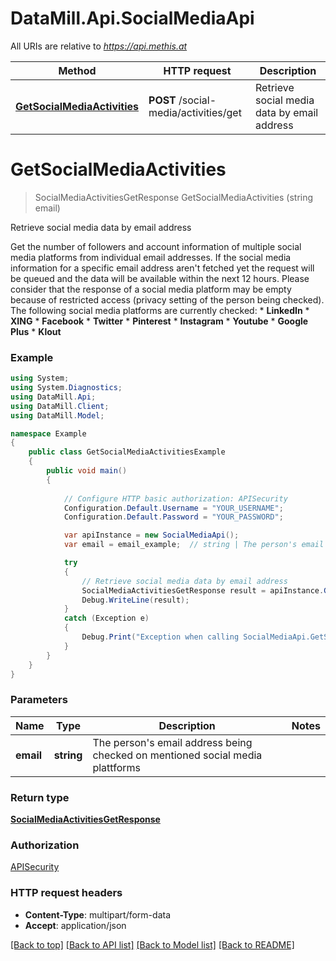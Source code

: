 # DataMill.Api.SocialMediaApi

All URIs are relative to *https://api.methis.at*

Method | HTTP request | Description
------------- | ------------- | -------------
[**GetSocialMediaActivities**](SocialMediaApi.md#getsocialmediaactivities) | **POST** /social-media/activities/get | Retrieve social media data by email address


<a name="getsocialmediaactivities"></a>
# **GetSocialMediaActivities**
> SocialMediaActivitiesGetResponse GetSocialMediaActivities (string email)

Retrieve social media data by email address

Get the number of followers and account information of multiple social media platforms from individual email addresses. If the social media information for a specific email address aren't fetched yet the request will be queued and the data will be available within the next 12 hours. Please consider that the response of a social media platform may be empty because of restricted access (privacy setting of the person being checked). The following social media platforms are currently checked:  * **LinkedIn**  * **XING**  * **Facebook**  * **Twitter**  * **Pinterest**  * **Instagram**  * **Youtube**  * **Google Plus**  * **Klout** 

### Example
```csharp
using System;
using System.Diagnostics;
using DataMill.Api;
using DataMill.Client;
using DataMill.Model;

namespace Example
{
    public class GetSocialMediaActivitiesExample
    {
        public void main()
        {
            
            // Configure HTTP basic authorization: APISecurity
            Configuration.Default.Username = "YOUR_USERNAME";
            Configuration.Default.Password = "YOUR_PASSWORD";

            var apiInstance = new SocialMediaApi();
            var email = email_example;  // string | The person's email address being checked on mentioned social media plattforms

            try
            {
                // Retrieve social media data by email address
                SocialMediaActivitiesGetResponse result = apiInstance.GetSocialMediaActivities(email);
                Debug.WriteLine(result);
            }
            catch (Exception e)
            {
                Debug.Print("Exception when calling SocialMediaApi.GetSocialMediaActivities: " + e.Message );
            }
        }
    }
}
```

### Parameters

Name | Type | Description  | Notes
------------- | ------------- | ------------- | -------------
 **email** | **string**| The person&#39;s email address being checked on mentioned social media plattforms | 

### Return type

[**SocialMediaActivitiesGetResponse**](SocialMediaActivitiesGetResponse.md)

### Authorization

[APISecurity](../README.md#APISecurity)

### HTTP request headers

 - **Content-Type**: multipart/form-data
 - **Accept**: application/json

[[Back to top]](#) [[Back to API list]](../README.md#documentation-for-api-endpoints) [[Back to Model list]](../README.md#documentation-for-models) [[Back to README]](../README.md)

